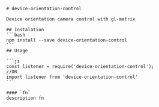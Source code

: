 
	# device-orientation-control

	Device orientation camera control with gl-matrix

	## Instalation
	```bash
	npm install --save device-orientation-control
	```
	## Usage

	```js
	const listener = require('device-orientation-control');
	//OR
	import listener from 'device-orientation-control'
	```

	#### `fn`
	description fn

	